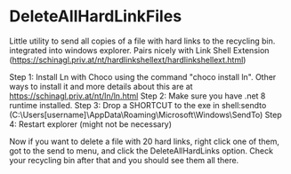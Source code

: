 # DeleteAllHardLinkFiles
Little utility to send all copies of a file with hard links to the recycling bin. integrated into windows explorer. Pairs nicely with Link Shell Extension (https://schinagl.priv.at/nt/hardlinkshellext/hardlinkshellext.html)


Step 1: Install Ln with Choco using the command "choco install ln". Other ways to install it and more details about this are at https://schinagl.priv.at/nt/ln/ln.html
Step 2: Make sure you have .net 8 runtime installed.
Step 3: Drop a SHORTCUT to the exe in shell:sendto  (C:\Users\[username]\AppData\Roaming\Microsoft\Windows\SendTo)
Step 4: Restart explorer (might not be necessary)

Now if you want to delete a file with 20 hard links, right click one of them, got to the send to menu, and click the DeleteAllHardLinks option. Check your recycling bin after that and you should see them all there.
